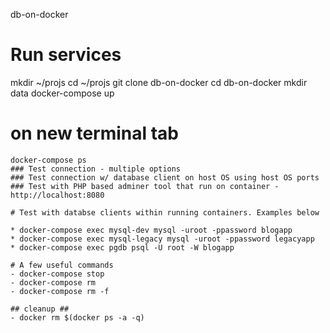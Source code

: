 db-on-docker


# Run services
mkdir ~/projs
cd ~/projs
git clone db-on-docker
cd db-on-docker
mkdir data
docker-compose up

# on new terminal tab
```cd ~/projs/db-on-docker
docker-compose ps
### Test connection - multiple options
### Test connection w/ database client on host OS using host OS ports
### Test with PHP based adminer tool that run on container - http://localhost:8080

# Test with databse clients within running containers. Examples below

* docker-compose exec mysql-dev mysql -uroot -ppassword blogapp
* docker-compose exec mysql-legacy mysql -uroot -ppassword legacyapp
* docker-compose exec pgdb psql -U root -W blogapp

# A few useful commands
- docker-compose stop
- docker-compose rm
- docker-compose rm -f 

## cleanup ##
- docker rm $(docker ps -a -q)
